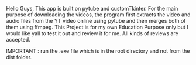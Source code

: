 Hello Guys,
This app is built on pytube and customTkinter.
For the main purpose of downloading the videos, the program first extracts the video and audio files from the YT video online using pytube and then merges both of them using ffmpeg.
This Project is for my own Education Purpose only but I would like yall to test it out and review it for me.
All kinds of reviews are accepted.

IMPORTANT : run the .exe file which is in the root directory and not from the dist folder.
